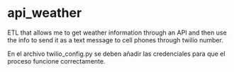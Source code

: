 # api_weather
ETL that allows me to get weather information through an API and then use the info to send it as a text message to cell phones through twilio number.

En el archivo twilio_config.py se deben añadir las credenciales para que el proceso funcione correctamente.
